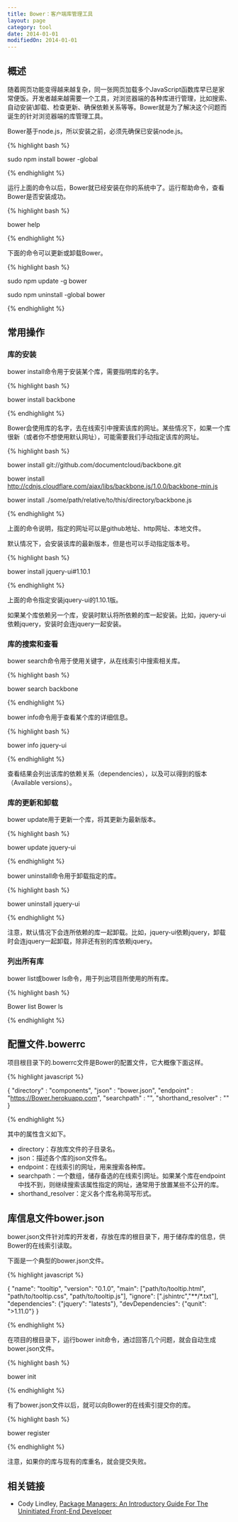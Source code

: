 ```yaml
---
title: Bower：客户端库管理工具
layout: page
category: tool
date: 2014-01-01
modifiedOn: 2014-01-01
---
```


## 概述

随着网页功能变得越来越复杂，同一张网页加载多个JavaScript函数库早已是家常便饭。开发者越来越需要一个工具，对浏览器端的各种库进行管理，比如搜索、自动安装\卸载、检查更新、确保依赖关系等等。Bower就是为了解决这个问题而诞生的针对浏览器端的库管理工具。

Bower基于node.js，所以安装之前，必须先确保已安装node.js。

{% highlight bash %}

sudo npm install bower -global

{% endhighlight %}

运行上面的命令以后，Bower就已经安装在你的系统中了。运行帮助命令，查看Bower是否安装成功。

{% highlight bash %}

bower help

{% endhighlight %}

下面的命令可以更新或卸载Bower。

{% highlight bash %}

sudo npm update -g bower

sudo npm uninstall -global bower

{% endhighlight %}

## 常用操作

### 库的安装

bower install命令用于安装某个库，需要指明库的名字。

{% highlight bash %}

bower install backbone

{% endhighlight %}

Bower会使用库的名字，去在线索引中搜索该库的网址。某些情况下，如果一个库很新（或者你不想使用默认网址），可能需要我们手动指定该库的网址。

{% highlight bash %}

bower install git://github.com/documentcloud/backbone.git

bower install http://cdnjs.cloudflare.com/ajax/libs/backbone.js/1.0.0/backbone-min.js

bower install ./some/path/relative/to/this/directory/backbone.js

{% endhighlight %}

上面的命令说明，指定的网址可以是github地址、http网址、本地文件。

默认情况下，会安装该库的最新版本，但是也可以手动指定版本号。

{% highlight bash %}

bower install jquery-ui#1.10.1

{% endhighlight %}

上面的命令指定安装jquery-ui的1.10.1版。

如果某个库依赖另一个库，安装时默认将所依赖的库一起安装。比如，jquery-ui依赖jquery，安装时会连jquery一起安装。

### 库的搜索和查看

bower search命令用于使用关键字，从在线索引中搜索相关库。

{% highlight bash %}

bower search backbone

{% endhighlight %}

bower info命令用于查看某个库的详细信息。

{% highlight bash %}

bower info jquery-ui

{% endhighlight %}

查看结果会列出该库的依赖关系（dependencies），以及可以得到的版本（Available versions）。

### 库的更新和卸载

bower update用于更新一个库，将其更新为最新版本。

{% highlight bash %}

bower update jquery-ui

{% endhighlight %}

bower uninstall命令用于卸载指定的库。

{% highlight bash %}

bower uninstall jquery-ui

{% endhighlight %}

注意，默认情况下会连所依赖的库一起卸载。比如，jquery-ui依赖jquery，卸载时会连jquery一起卸载，除非还有别的库依赖jquery。

### 列出所有库

bower list或bower ls命令，用于列出项目所使用的所有库。

{% highlight bash %}

Bower list
Bower ls

{% endhighlight %}

## 配置文件.bowerrc

项目根目录下的.bowerrc文件是Bower的配置文件，它大概像下面这样。

{% highlight javascript %}

{
  "directory" : "components",
  "json"      : "bower.json",
  "endpoint"  : "https://Bower.herokuapp.com",
  "searchpath"  : "",
  "shorthand_resolver" : ""
}

{% endhighlight %}

其中的属性含义如下。

- directory：存放库文件的子目录名。
- json：描述各个库的json文件名。 
- endpoint：在线索引的网址，用来搜索各种库。
- searchpath：一个数组，储存备选的在线索引网址。如果某个库在endpoint中找不到，则继续搜索该属性指定的网址，通常用于放置某些不公开的库。
- shorthand_resolver：定义各个库名称简写形式。

## 库信息文件bower.json

bower.json文件针对库的开发者，存放在库的根目录下，用于储存库的信息，供Bower的在线索引读取。

下面是一个典型的bower.json文件。

{% highlight javascript %}

{
  "name": "tooltip",
  "version": "0.1.0", 
  "main": ["path/to/tooltip.html", "path/to/tooltip.css", "path/to/tooltip.js"],
  "ignore": [".jshintrc","**/*.txt"],
  "dependencies": {"jquery": "latests"},
  "devDependencies": {"qunit": ">1.11.0"}
}

{% endhighlight %}

在项目的根目录下，运行bower init命令，通过回答几个问题，就会自动生成bower.json文件。

{% highlight bash %}

bower init

{% endhighlight %}

有了bower.json文件以后，就可以向Bower的在线索引提交你的库。

{% highlight bash %}

bower register <my-package-name> <git-endpoint>

{% endhighlight %}

注意，如果你的库与现有的库重名，就会提交失败。

## 相关链接

- Cody Lindley, [Package Managers: An Introductory Guide For The Uninitiated Front-End Developer](http://tech.pro/tutorial/1190/package-managers-an-introductory-guide-for-the-uninitiated-front-end-developer)
